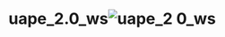 # uape_2.0_ws![uape_2 0_ws](https://user-images.githubusercontent.com/59171742/221504021-f30f6dd6-26be-413d-a0db-5f1d055355c7.png)
